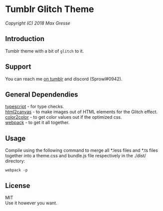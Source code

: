 # Tumblr Glitch Theme
*Copyright (C) 2018 Max Gresse*

## Introduction
Tumblr theme with a bit of `glitch` to it.

## Support
You can reach me [on tumblr](https://sprowl.tumblr.com) and discord (Sprowl#0942).

## General Dependendies
[typescript](https://github.com/Microsoft/TypeScript) - for type checks.  
[html2canvas](https://github.com/niklasvh/html2canvas/) - to make images out of HTML elements for the Glitch effect.  
[color2color](https://github.com/metaloha/color2color) - to get color values out if the optimized css.  
[webpack](https://github.com/webpack/webpack) - to get it all together.  

## Usage
Compile using the following command to merge all *.less files and *.ts files together into a theme.css and bundle.js file respectively in the ./dist/ directory:
```
webpack -p
```

## License
MIT  
Use it however you want.